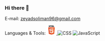 ### Hi there 👋

E-mail: zeyadsoliman96@gmail.com

Languages & Tools: <a href="https://www.w3.org/html/">
    <img src="html5-original-wordmark.svg" width="30" alt="Tool or Language Name">
</a>
 ![CSS](https://www.w3schools.com/css/) ![JavaScript](https://developer.mozilla.org/en-US/docs/Web/JavaScript)




<!--
**ZeyadGamal96/ZeyadGamal96** is a ✨ _special_ ✨ repository because its `README.md` (this file) appears on your GitHub profile.

Here are some ideas to get you started:



- 🔭 I’m currently working on ...
- 🌱 I’m currently learning ...
- 👯 I’m looking to collaborate on ...
- 🤔 I’m looking for help with ...
- 💬 Ask me about ...
- 📫 How to reach me: ...
- 😄 Pronouns: ...
- ⚡ Fun fact: ...
-->
